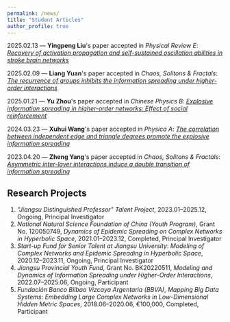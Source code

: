 ```yaml
---
permalink: /news/
title: "Student Articles"
author_profile: true
---
```


2025.02.13 — **Yingpeng Liu**'s paper accepted in *Physical Review E*: [*Recovery of activation propagation and self-sustained oscillation abilities in stroke brain networks*](https://journals.aps.org/pre/abstract/10.1103/PhysRevE.111.034309)

2025.02.09 — **Liang Yuan**'s paper accepted in *Chaos, Solitons & Fractals*: [*The recurrence of groups inhibits the information spreading under higher-order interactions*](https://www.sciencedirect.com/science/article/abs/pii/S0960077925001493)

2025.01.21 — **Yu Zhou**'s paper accepted in *Chinese Physics B*: [*Explosive information spreading in higher-order networks: Effect of social reinforcement*](https://iopscience.iop.org/article/10.1088/1674-1056/adacc8/meta)

2024.03.23 — **Xuhui Wang**'s paper accepted in *Physica A*: [*The correlation between independent edge and triangle degrees promote the explosive information spreading*](https://www.sciencedirect.com/science/article/abs/pii/S0378437124002115)

2023.04.20 — **Zheng Yang**'s paper accepted in *Chaos, Solitons & Fractals*: [*Asymmetric inter-layer interactions induce a double transition of information spreading*](https://www.sciencedirect.com/science/article/abs/pii/S0960077923003880)


## Research Projects

1. *"Jiangsu Distinguished Professor" Talent Project*, 2023.01–2025.12, Ongoing, Principal Investigator  
2. *National Natural Science Foundation of China (Youth Program)*, Grant No. 120050749, *Dynamics of Epidemic Spreading on Complex Networks in Hyperbolic Space*, 2021.01–2023.12, Completed, Principal Investigator  
3. *Start-up Fund for Senior Talent at Jiangsu University*: *Modeling of Complex Networks and Epidemic Spreading in Hyperbolic Space*, 2020.12–2023.11, Ongoing, Principal Investigator  
4. *Jiangsu Provincial Youth Fund*, Grant No. BK20220511, *Modeling and Dynamics of Information Spreading under Higher-Order Interactions*, 2022.07–2025.06, Ongoing, Participant  
5. *Fundación Banco Bilbao Vizcaya Argentaria (BBVA)*, *Mapping Big Data Systems: Embedding Large Complex Networks in Low-Dimensional Hidden Metric Spaces*, 2018.06–2020.06, €100,000, Completed, Participant  
